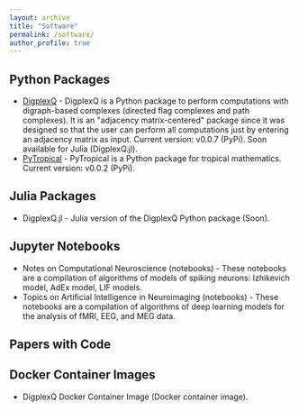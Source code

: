 ```yaml
---
layout: archive
title: "Software"
permalink: /software/
author_profile: true
---
```


## Python Packages

* [DigplexQ](https://github.com/heitorbaldo/DigplexQ) - DigplexQ is a Python package to perform computations with digraph-based complexes (directed flag complexes and path complexes). It is an "adjacency matrix-centered" package since it was designed so that the user can perform all computations just by entering an adjacency matrix as input. Current version: v0.0.7 (PyPi). Soon available for Julia (DigplexQ.jl).
* [PyTropical](https://github.com/heitorbaldo/PyTropical) - PyTropical is a Python package for tropical mathematics. Current version: v0.0.2 (PyPi).


## Julia Packages

* DigplexQ.jl - Julia version of the DigplexQ Python package (Soon).


## Jupyter Notebooks

* Notes on Computational Neuroscience (notebooks) - These notebooks are a compilation of algorithms of models of spiking neurons: Izhikevich model, AdEx model, LIF models.
* Topics on Artificial Intelligence in Neuroimaging (notebooks) - These notebooks are a compilation of algorithms of deep learning models for the analysis of fMRI, EEG, and MEG data.

## Papers with Code


## Docker Container Images

* DigplexQ Docker Container Image (Docker container image).